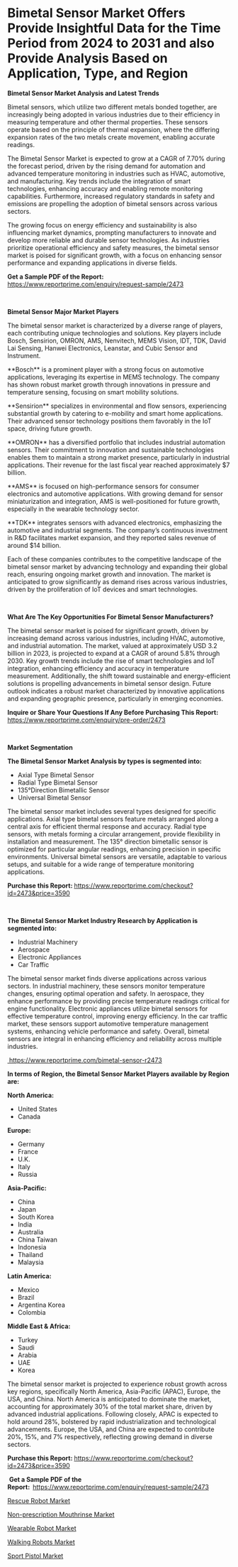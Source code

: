 <p><h1>Bimetal Sensor Market Offers Provide Insightful Data for the Time Period from 2024 to 2031 and also Provide Analysis Based on Application, Type, and Region</h1></p><p><strong>Bimetal Sensor Market Analysis and Latest Trends</strong></p>
<p><p>Bimetal sensors, which utilize two different metals bonded together, are increasingly being adopted in various industries due to their efficiency in measuring temperature and other thermal properties. These sensors operate based on the principle of thermal expansion, where the differing expansion rates of the two metals create movement, enabling accurate readings. </p><p>The Bimetal Sensor Market is expected to grow at a CAGR of 7.70% during the forecast period, driven by the rising demand for automation and advanced temperature monitoring in industries such as HVAC, automotive, and manufacturing. Key trends include the integration of smart technologies, enhancing accuracy and enabling remote monitoring capabilities. Furthermore, increased regulatory standards in safety and emissions are propelling the adoption of bimetal sensors across various sectors. </p><p>The growing focus on energy efficiency and sustainability is also influencing market dynamics, prompting manufacturers to innovate and develop more reliable and durable sensor technologies. As industries prioritize operational efficiency and safety measures, the bimetal sensor market is poised for significant growth, with a focus on enhancing sensor performance and expanding applications in diverse fields.</p></p>
<p><strong>Get a Sample PDF of the Report:&nbsp;</strong> <a href="https://www.reportprime.com/enquiry/request-sample/2473">https://www.reportprime.com/enquiry/request-sample/2473</a></p>
<p>&nbsp;</p>
<p><strong>Bimetal Sensor Major Market Players</strong></p>
<p><p>The bimetal sensor market is characterized by a diverse range of players, each contributing unique technologies and solutions. Key players include Bosch, Sensirion, OMRON, AMS, Nenvitech, MEMS Vision, IDT, TDK, David Lai Sensing, Hanwei Electronics, Leanstar, and Cubic Sensor and Instrument.</p><p>**Bosch** is a prominent player with a strong focus on automotive applications, leveraging its expertise in MEMS technology. The company has shown robust market growth through innovations in pressure and temperature sensing, focusing on smart mobility solutions. </p><p>**Sensirion** specializes in environmental and flow sensors, experiencing substantial growth by catering to e-mobility and smart home applications. Their advanced sensor technology positions them favorably in the IoT space, driving future growth.</p><p>**OMRON** has a diversified portfolio that includes industrial automation sensors. Their commitment to innovation and sustainable technologies enables them to maintain a strong market presence, particularly in industrial applications. Their revenue for the last fiscal year reached approximately $7 billion.</p><p>**AMS** is focused on high-performance sensors for consumer electronics and automotive applications. With growing demand for sensor miniaturization and integration, AMS is well-positioned for future growth, especially in the wearable technology sector.</p><p>**TDK** integrates sensors with advanced electronics, emphasizing the automotive and industrial segments. The company’s continuous investment in R&D facilitates market expansion, and they reported sales revenue of around $14 billion.</p><p>Each of these companies contributes to the competitive landscape of the bimetal sensor market by advancing technology and expanding their global reach, ensuring ongoing market growth and innovation. The market is anticipated to grow significantly as demand rises across various industries, driven by the proliferation of IoT devices and smart technologies.</p></p>
<p>&nbsp;</p>
<p><strong>What Are The Key Opportunities For Bimetal Sensor Manufacturers?</strong></p>
<p><p>The bimetal sensor market is poised for significant growth, driven by increasing demand across various industries, including HVAC, automotive, and industrial automation. The market, valued at approximately USD 3.2 billion in 2023, is projected to expand at a CAGR of around 5.8% through 2030. Key growth trends include the rise of smart technologies and IoT integration, enhancing efficiency and accuracy in temperature measurement. Additionally, the shift toward sustainable and energy-efficient solutions is propelling advancements in bimetal sensor design. Future outlook indicates a robust market characterized by innovative applications and expanding geographic presence, particularly in emerging economies.</p></p>
<p><strong>Inquire or Share Your Questions If Any Before Purchasing This Report:</strong> <a href="https://www.reportprime.com/enquiry/pre-order/2473">https://www.reportprime.com/enquiry/pre-order/2473</a></p>
<p>&nbsp;</p>
<p><strong>Market Segmentation</strong></p>
<p><strong>The Bimetal Sensor Market Analysis by types is segmented into:</strong></p>
<p><ul><li>Axial Type Bimetal Sensor</li><li>Radial Type Bimetal Sensor</li><li>135°Direction Bimetallic Sensor</li><li>Universal Bimetal Sensor</li></ul></p>
<p><p>The bimetal sensor market includes several types designed for specific applications. Axial type bimetal sensors feature metals arranged along a central axis for efficient thermal response and accuracy. Radial type sensors, with metals forming a circular arrangement, provide flexibility in installation and measurement. The 135° direction bimetallic sensor is optimized for particular angular readings, enhancing precision in specific environments. Universal bimetal sensors are versatile, adaptable to various setups, and suitable for a wide range of temperature monitoring applications.</p></p>
<p><strong>Purchase this Report:&nbsp;</strong><a href="https://www.reportprime.com/checkout?id=2473&price=3590">https://www.reportprime.com/checkout?id=2473&price=3590</a></p>
<p>&nbsp;</p>
<p><strong>The Bimetal Sensor Market Industry Research by Application is segmented into:</strong></p>
<p><ul><li>Industrial Machinery</li><li>Aerospace</li><li>Electronic Appliances</li><li>Car Traffic</li></ul></p>
<p><p>The bimetal sensor market finds diverse applications across various sectors. In industrial machinery, these sensors monitor temperature changes, ensuring optimal operation and safety. In aerospace, they enhance performance by providing precise temperature readings critical for engine functionality. Electronic appliances utilize bimetal sensors for effective temperature control, improving energy efficiency. In the car traffic market, these sensors support automotive temperature management systems, enhancing vehicle performance and safety. Overall, bimetal sensors are integral in enhancing efficiency and reliability across multiple industries.</p></p>
<p><a href="https://www.reportprime.com/bimetal-sensor-r2473">&nbsp;https://www.reportprime.com/bimetal-sensor-r2473</a></p>
<p><strong>In terms of Region, the Bimetal Sensor Market Players available by Region are:</strong></p>
<p>
    <p> <strong> North America: </strong>
        <ul>
            <li>United States</li>
            <li>Canada</li>
        </ul>
        </p> 
    <p> <strong> Europe: </strong>
        <ul>
            <li>Germany</li>
            <li>France</li>
            <li>U.K.</li>
            <li>Italy</li>
            <li>Russia</li>
        </ul>
        </p> 
    <p> <strong> Asia-Pacific: </strong>
        <ul>
            <li>China</li>
            <li>Japan</li>
            <li>South Korea</li>
            <li>India</li>
            <li>Australia</li>
            <li>China Taiwan</li>
            <li>Indonesia</li>
            <li>Thailand</li>
            <li>Malaysia</li>
        </ul>
        </p> 
    <p> <strong> Latin America: </strong>
        <ul>
            <li>Mexico</li>
            <li>Brazil</li>
            <li>Argentina Korea</li>
            <li>Colombia</li>
        </ul>
        </p> 
    <p> <strong> Middle East & Africa: </strong>
        <ul>
            <li>Turkey</li>
            <li>Saudi</li>
            <li>Arabia</li>
            <li>UAE</li>
            <li>Korea</li>
        </ul>
    </p>
    </p>
<p><p>The bimetal sensor market is projected to experience robust growth across key regions, specifically North America, Asia-Pacific (APAC), Europe, the USA, and China. North America is anticipated to dominate the market, accounting for approximately 30% of the total market share, driven by advanced industrial applications. Following closely, APAC is expected to hold around 28%, bolstered by rapid industrialization and technological advancements. Europe, the USA, and China are expected to contribute 20%, 15%, and 7% respectively, reflecting growing demand in diverse sectors.</p></p>
<p><strong>Purchase this Report: </strong><a href="https://www.reportprime.com/checkout?id=2473&price=3590">https://www.reportprime.com/checkout?id=2473&price=3590</a></p>
<p>&nbsp;<strong>Get a Sample PDF of the Report:&nbsp;&nbsp;</strong><a href="https://www.reportprime.com/enquiry/request-sample/2473">https://www.reportprime.com/enquiry/request-sample/2473</a></p>
<p><strong></strong></p>
<p><p><a href="https://www.linkedin.com/pulse/market-forecast-global-rescue-robot-trends-impact-analysis-sdp9e?trackingId=1HpphwrYScW9dlNkIrpgqA%3D%3D">Rescue Robot Market</a></p><p><a href="https://issuu.com/reportprime-2/docs/non-prescription-mouthrinse-market-_bf44ad38df20a8">Non-prescription Mouthrinse Market</a></p><p><a href="https://www.linkedin.com/pulse/wearable-robot-market-size-segmentation-trends-growth-analysis-rvare?trackingId=2Tm695d5QGuA3Ml6LwRRLA%3D%3D">Wearable Robot Market</a></p><p><a href="https://www.linkedin.com/pulse/what-innovations-market-trends-shaping-walking-robots-reseachly-pptse?trackingId=Tc3S3804Ss%2Bur4r6e7vokQ%3D%3D">Walking Robots Market</a></p><p><a href="https://issuu.com/reportprime-2/docs/sport-pistol-market-size-2030.pptx_8bacc57d93793d">Sport Pistol Market</a></p></p>
